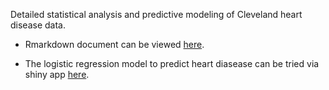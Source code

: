 Detailed statistical analysis and predictive modeling of Cleveland heart disease data.

* Rmarkdown document can be viewed [here](https://kmusayeva.github.io/ClevelandHeartDiseaseClassification/).

* The logistic regression model to predict heart diasease can be tried via shiny app [here](https://kmusayeva.shinyapps.io/HeartDiseaseClassification/).





